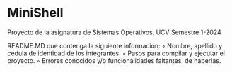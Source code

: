 # MiniShell
Proyecto de la asignatura de Sistemas Operativos, UCV Semestre 1-2024

README.MD que contenga la siguiente información:
◦ Nombre, apellido y cédula de identidad de los integrantes.
◦ Pasos para compilar y ejecutar el proyecto.
◦ Errores conocidos y/o funcionalidades faltantes, de haberlas.